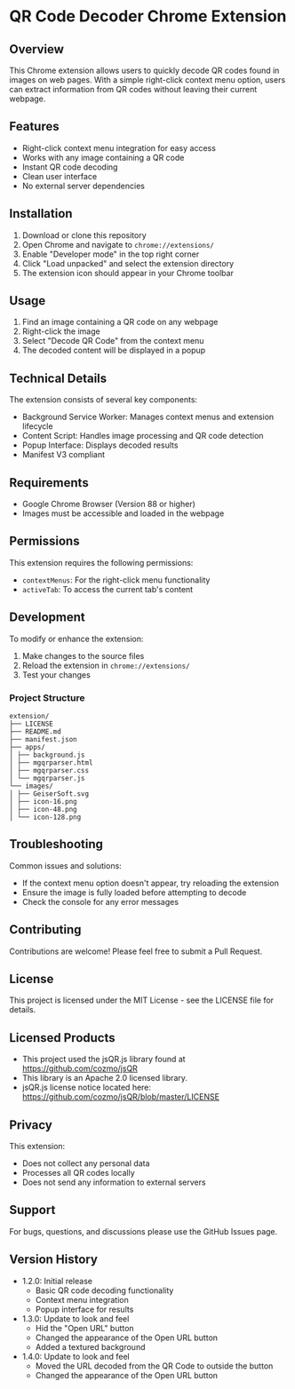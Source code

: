 # QR Code Decoder Chrome Extension

## Overview
This Chrome extension allows users to quickly decode QR codes found in images on web pages. With a simple right-click context menu option, users can extract information from QR codes without leaving their current webpage.

## Features
- Right-click context menu integration for easy access
- Works with any image containing a QR code
- Instant QR code decoding
- Clean user interface
- No external server dependencies

## Installation
1. Download or clone this repository
2. Open Chrome and navigate to `chrome://extensions/`
3. Enable "Developer mode" in the top right corner
4. Click "Load unpacked" and select the extension directory
5. The extension icon should appear in your Chrome toolbar

## Usage
1. Find an image containing a QR code on any webpage
2. Right-click the image
3. Select "Decode QR Code" from the context menu
4. The decoded content will be displayed in a popup

## Technical Details
The extension consists of several key components:
- Background Service Worker: Manages context menus and extension lifecycle
- Content Script: Handles image processing and QR code detection
- Popup Interface: Displays decoded results
- Manifest V3 compliant

## Requirements
- Google Chrome Browser (Version 88 or higher)
- Images must be accessible and loaded in the webpage

## Permissions
This extension requires the following permissions:
- `contextMenus`: For the right-click menu functionality
- `activeTab`: To access the current tab's content

## Development
To modify or enhance the extension:
1. Make changes to the source files
2. Reload the extension in `chrome://extensions/`
3. Test your changes



### Project Structure
```
extension/
├── LICENSE
├── README.md
├── manifest.json
├── apps/
│ ├── background.js
│ ├── mgqrparser.html
│ ├── mgqrparser.css
│ └── mgqrparser.js
└── images/
│ ├── GeiserSoft.svg
│ ├── icon-16.png
│ ├── icon-48.png
│ └── icon-128.png
```

## Troubleshooting
Common issues and solutions:
- If the context menu option doesn't appear, try reloading the extension
- Ensure the image is fully loaded before attempting to decode
- Check the console for any error messages

## Contributing
Contributions are welcome! Please feel free to submit a Pull Request.

## License
This project is licensed under the MIT License - see the LICENSE file for details.

## Licensed Products
- This project used the jsQR.js library found at https://github.com/cozmo/jsQR
- This library is an Apache 2.0 licensed library.
- jsQR.js license notice located here: https://github.com/cozmo/jsQR/blob/master/LICENSE

## Privacy
This extension:
- Does not collect any personal data
- Processes all QR codes locally
- Does not send any information to external servers

## Support
For bugs, questions, and discussions please use the GitHub Issues page.

## Version History
- 1.2.0: Initial release
  - Basic QR code decoding functionality
  - Context menu integration
  - Popup interface for results
- 1.3.0: Update to look and feel
  - Hid the "Open URL" button 
  - Changed the appearance of the Open URL button
  - Added a textured background
- 1.4.0: Update to look and feel
  - Moved the URL decoded from the QR Code to outside the button
  - Changed the appearance of the Open URL button
